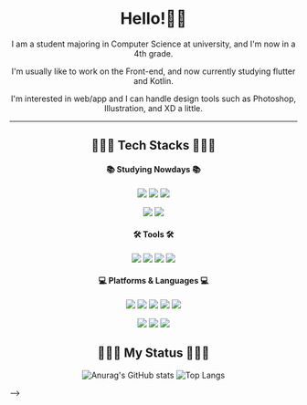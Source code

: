 <div align="center">

Hello!👋🏻
=============
I am a student majoring in Computer Science at university, and I'm now in a 4th grade.

I'm usually like to work on the Front-end, and now currently studying flutter and Kotlin.

I'm interested in web/app and I can handle design tools such as Photoshop, Illustration, and XD a little.

***

## 👩🏻‍💻 Tech Stacks 👩🏻‍💻
  
  #### 📚  Studying Nowdays 📚
  
  <img src="https://img.shields.io/badge/Adobe Illustrator-FF9A00?style=flat&logo=Adobe Illustrator&logoColor=white"/> <img src="https://img.shields.io/badge/Adobe Photoshop-31A8FF?style=flat&logo=Adobe Photoshop&logoColor=white"/> <img src="https://img.shields.io/badge/Adobe XD-FF61F6?style=flat&logo=Adobe XD&logoColor=white"/> 
  
  <img src="https://img.shields.io/badge/Flutter-02569B?style=flat&logo=Flutter&logoColor=white"/> <img src="https://img.shields.io/badge/Kotlin-7F52FF?style=flat&logo=Kotlin&logoColor=white"/>

  #### 🛠  Tools 🛠
  <img src="https://img.shields.io/badge/Android Studio-3DDC84?style=flat&logo=Android Studio&logoColor=white"/> <img src="https://img.shields.io/badge/PyCharm-000000?style=flat&logo=PyCharm&logoColor=white"/> <img src="https://img.shields.io/badge/Visual Studio-5C2D91?style=flat&logo=Visual Studio&logoColor=white"/> <img src="https://img.shields.io/badge/GitHub-181717?style=flat&logo=GitHub&logoColor=white"/>

  #### 💻  Platforms & Languages 💻
 <img src="https://img.shields.io/badge/C-A8B9CC?style=flat&logo=C&logoColor=white"/> <img src="https://img.shields.io/badge/Dart-0175C2?style=flat&logo=Dart&logoColor=white"/> <!-- <img src="https://img.shields.io/badge/C++-00599C?style=flat&logo=C++&logoColor=white"/> --> <img src="https://img.shields.io/badge/HTML5-E34F26?style=flat&logo=HTML5&logoColor=white"/> <img src="https://img.shields.io/badge/CSS3-1572B6?style=flat&logo=CSS3&logoColor=white"/> <img src="https://img.shields.io/badge/JavaScript-F7DF1E?style=flat&logo=JavaScript&logoColor=white"/> 
  
 <img src="https://img.shields.io/badge/Java-007396?style=flat&logo=Java&logoColor=white"/> <img src="https://img.shields.io/badge/Bootstrap-7952B3?style=flat&logo=Bootstrap&logoColor=white"/> <img src="https://img.shields.io/badge/Flutter-02569B?style=flat&logo=Flutter&logoColor=white"/> <!-- <img src="https://img.shields.io/badge/Kotlin-7F52FF?style=flat&logo=Kotlin&logoColor=white"/> -->
  
  

## 🙍🏻‍♀️ My Status 🙍🏻‍♀️


![Anurag's GitHub stats](https://github-readme-stats.vercel.app/api?username=HeewonP825&show_icons=true&theme=tokyonight&hide_border) ![Top Langs](https://github-readme-stats.vercel.app/api/top-langs/?username=HeewonP825&layout=compact&show_icons=true&theme=tokyonight&hide_border)
    </div>
 -->

